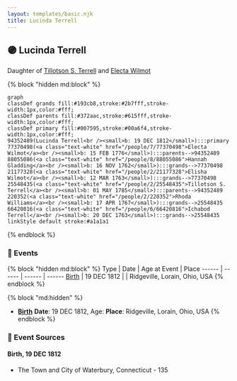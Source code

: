```yaml
---
layout: templates/basic.njk
title: Lucinda Terrell
---
```

## 🟣 Lucinda Terrell

Daughter of [Tillotson S. Terrell](/people/2/25548435) and [Electa Wilmot](/people/7/77370498)

{% block "hidden md:block" %}
```mermaid
graph
classDef grands fill:#193cb8,stroke:#2b7fff,stroke-width:1px,color:#fff;
classDef parents fill:#372aac,stroke:#615fff,stroke-width:1px,color:#fff;
classDef primary fill:#007595,stroke:#00a6f4,stroke-width:1px,color:#fff;
94352489(Lucinda Terrell<br /><small>b: 19 DEC 1812</small>):::primary
77370498(<a class="text-white" href="/people/7/77370498">Electa Wilmot</a><br /><small>b: 15 FEB 1776</small>):::parents-->94352489
88055086(<a class="text-white" href="/people/8/88055086">Hannah Gladding</a><br /><small>b: 16 NOV 1762</small>):::grands-->77370498
21177328(<a class="text-white" href="/people/2/21177328">Elisha Wilmot</a><br /><small>b: 12 MAR 1763</small>):::grands-->77370498
25548435(<a class="text-white" href="/people/2/25548435">Tillotson S. Terrell</a><br /><small>b: 01 MAY 1785</small>):::parents-->94352489
220352(<a class="text-white" href="/people/2/220352">Rhoda Williams</a><br /><small>b: 17 APR 1767</small>):::grands-->25548435
66420816(<a class="text-white" href="/people/6/66420816">Ichabod Terrell</a><br /><small>b: 20 DEC 1763</small>):::grands-->25548435
linkStyle default stroke:#a1a1a1
```
{% endblock %}

### 📆 Events

{% block "hidden md:block" %}
Type | Date | Age at Event | Place
------ | ------ | ------ | ------
[Birth](#event-event-2) | 19 DEC 1812 |  | Ridgeville, Lorain, Ohio, USA
{% endblock %}

{% block "md:hidden" %}
- **[Birth](#event-event-2)**
**Date**: 19 DEC 1812, Age:
**Place**: Ridgeville, Lorain, Ohio, USA
{% endblock %}

### 📰 Event Sources

#### <a id="event-event-2"></a> Birth, 19 DEC 1812
* The Town and City of Waterbury, Connecticut  - 135